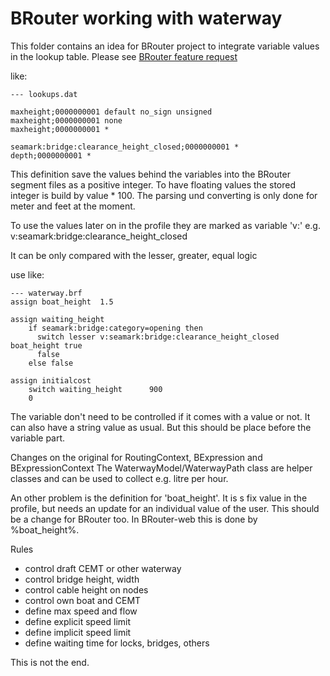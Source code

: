# BRouter working with waterway


This folder contains an idea for BRouter project to integrate variable values in the lookup table.
Please see [BRouter feature request ](https://github.com/abrensch/brouter/issues/233)

like:


```
--- lookups.dat

maxheight;0000000001 default no_sign unsigned
maxheight;0000000001 none
maxheight;0000000001 *

seamark:bridge:clearance_height_closed;0000000001 *
depth;0000000001 *

```

This definition save the values behind the variables into the BRouter segment files as a positive integer.
To have floating values the stored integer is build by value * 100.
The parsing und converting is only done for meter and feet at the moment.

To use the values later on in the profile they are marked as variable 'v:'
   e.g. v:seamark:bridge:clearance_height_closed
   
It can be only compared with the lesser, greater, equal logic

use like:


```
--- waterway.brf
assign boat_height	1.5  

assign waiting_height 
	if seamark:bridge:category=opening then 
	  switch lesser v:seamark:bridge:clearance_height_closed boat_height true 
	  false
	else false

assign initialcost 
	switch waiting_height      900
	0

```

The variable don't need to be controlled if it comes with a value or not. 
It can also have a string value as usual. But this should be place before the variable part.

Changes on the original for RoutingContext, BExpression and BExpressionContext
The WaterwayModel/WaterwayPath class are helper classes and can be used to collect e.g. litre per hour.

An other problem is the definition for 'boat_height'. It is s fix value in the profile, but needs an update for an individual value of the user.
This should be a change for BRouter too. In BRouter-web this is done by %boat_height%.


Rules

* control draft CEMT or other waterway
* control bridge height, width
* control cable height on nodes
* control own boat and CEMT
* define max speed and flow
* define explicit speed limit
* define implicit speed limit
* define waiting time for locks, bridges, others 

This is not the end.